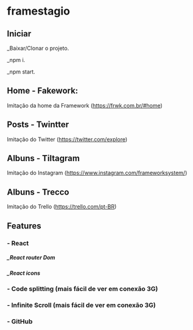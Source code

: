 # framestagio

## Iniciar

_Baixar/Clonar o projeto.

_npm i.

_npm start.

## Home - Fakework:
Imitação da home da Framework (https://frwk.com.br/#home)

## Posts - Twintter
Imitação do Twitter (https://twitter.com/explore)

## Albuns - Tiltagram
Imitação do Instagram (https://www.instagram.com/frameworksystem/)

## Albuns - Trecco
Imitação do Trello (https://trello.com/pt-BR)

## Features
### - React
##### _React router Dom
##### _React icons

### - Code splitting (mais fácil de ver em conexão 3G)

### - Infinite Scroll (mais fácil de ver em conexão 3G)

### - GitHub

